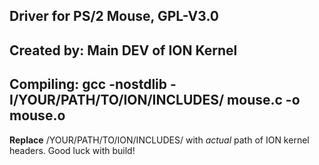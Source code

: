 ## Driver for PS/2 Mouse, GPL-V3.0
## Created by: Main DEV of ION Kernel

## Compiling:  gcc -nostdlib -I/YOUR/PATH/TO/ION/INCLUDES/ mouse.c -o mouse.o

**Replace** /YOUR/PATH/TO/ION/INCLUDES/ with *actual* path of ION kernel headers.
Good luck with build!